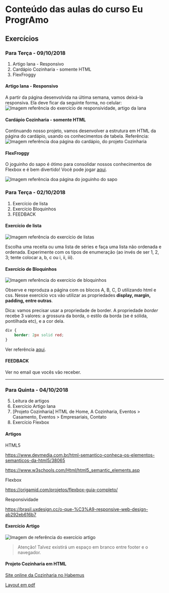 # Conteúdo das aulas do curso Eu ProgrAmo

## Exercícios
### Para Terça - 09/10/2018
1. Artigo Iana - Responsivo
2. Cardápio Cozinharia - somente HTML
3. FlexFroggy

#### Artigo Iana - Responsivo
A partir da página desenvolvida na última semana, vamos deixá-la responsiva.
Ela deve ficar da seguinte forma, no celular:
![Imagem referência do exercício de responsividade, artigo da Iana](img/07_responsivo.png)


#### Cardápio Cozinharia - somente HTML
Continuando nosso projeto, vamos desenvolver a estrutura em HTML da página do cardápio, usando os conhecimentos de tabela.
Referência:
![Imagem referência doa página do cardápio, do projeto Cozinharia](img/08_cardapio-cozinharia.png)


#### FlexFroggy
O joguinho do sapo é ótimo para consolidar nossos conhecimentos de Flexbox e é bem divertido!
Você pode jogar [aqui](https://flexboxfroggy.com/#pt-br).


![Imagem referência doa página do joguinho do sapo](img/06_froggy.png)



### Para Terça - 02/10/2018
1. Exercício de lista
2. Exercício Bloquinhos
3. FEEDBACK

#### Exercício de lista
![Imagem referência do exercício de listas](img/02_listas.png)

Escolha uma receita ou uma lista de séries e faça uma lista não ordenada e ordenada. Experimente com os tipos de enumeração (ao invés de ser 1, 2, 3; tente colocar a, b, c ou i, ii, iii).


#### Exercício de Bloquinhos
![Imagem referência do exercício de bloquinhos](img/03_bloquinhos.png)

Observe e reproduza a página com os blocos A, B, C, D utilizando html e css. Nesse exercício vcs vão utilizar as propriedades **display, margin, padding, entre outras**.  

Dica: vamos precisar usar a propriedade de border.
A propriedade _border_ recebe 3 valores: a grossura da borda, o estilo da borda (se é sólida, pontilhada etc), e a cor dela.
```css
div {
    border: 2px solid red;
}
```
Ver referência [aqui](https://www.w3schools.com/cssref/pr_border.asp).


#### FEEDBACK
Ver no email que vocês vão receber.

------

### Para Quinta - 04/10/2018
5. Leitura de artigos
6. Exercício Artigo Iana
7. [Projeto Cozinharia] HTML de Home, A Cozinharia, Eventos > Casamento, Eventos > Empresariais, Contato
8. Exercício Flexbox

#### Artigos
HTML5

https://www.devmedia.com.br/html-semantico-conheca-os-elementos-semanticos-da-html5/38065

https://www.w3schools.com/Html/html5_semantic_elements.asp

 Flexbox

 https://origamid.com/projetos/flexbox-guia-completo/

Responsividade

https://brasil.uxdesign.cc/o-que-%C3%A9-responsive-web-design-ab292eb616b7


#### Exercício Artigo
![Imagem de referência do exercício artigo](img/05_artigo.png)
> Atenção! Talvez existirá um espaço em branco entre footer e o navegador.

#### Projeto Cozinharia em HTML
[Site online da Cozinharia no Habemus](http://projeto-cozinharia.habemus.website/index.html)

[Layout em pdf](https://drive.google.com/file/d/1T0uhK4d-c8wTCldaaq4JhCy3WOzfn5Hv/view)